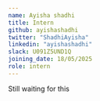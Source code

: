 ```yaml
---
name: Ayisha shadhi
title: Intern
github: ayishashadhi
twitter: "ShadhiAyisha"
linkedin: "ayishashadhi"
slack: U091Z5UND1Q
joining_date: 18/05/2025
role: intern
---
```


Still waiting for this
